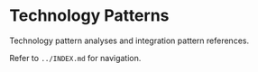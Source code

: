 # Technology Patterns

Technology pattern analyses and integration pattern references.

Refer to `../INDEX.md` for navigation.
